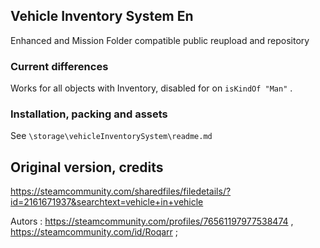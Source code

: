 ## Vehicle Inventory System En

Enhanced and Mission Folder compatible public reupload and repository

### Current differences

Works for all objects with Inventory, disabled for on `isKindOf "Man"` .

### Installation, packing and assets

See `\storage\vehicleInventorySystem\readme.md`

## Original version, credits

https://steamcommunity.com/sharedfiles/filedetails/?id=2161671937&searchtext=vehicle+in+vehicle

Autors : https://steamcommunity.com/profiles/76561197977538474 , https://steamcommunity.com/id/Roqarr ;
